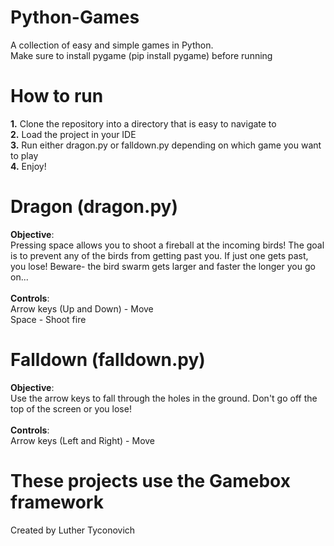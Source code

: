 # Python-Games
A collection of easy and simple games in Python. </br>
Make sure to install pygame (pip install pygame) before running

# How to run
__1.__ Clone the repository into a directory that is easy to navigate to </br>
__2.__ Load the project in your IDE </br>
__3.__ Run either dragon.py or falldown.py depending on which game you want to play </br>
__4.__ Enjoy! </br>

# Dragon (dragon.py)
__Objective__: </br> Pressing space allows you to shoot a fireball at the incoming birds! The goal is to prevent any of the birds from getting past you. If just one gets past, you lose! Beware- the bird swarm gets larger and faster the longer you go on... </br></br>
__Controls__: </br>
Arrow keys (Up and Down) - Move </br>
Space - Shoot fire 

# Falldown (falldown.py)
__Objective__: </br> Use the arrow keys to fall through the holes in the ground. Don't go off the top of the screen or you lose! </br></br>
__Controls__: </br>
Arrow keys (Left and Right) - Move

# These projects use the Gamebox framework
Created by Luther Tyconovich
